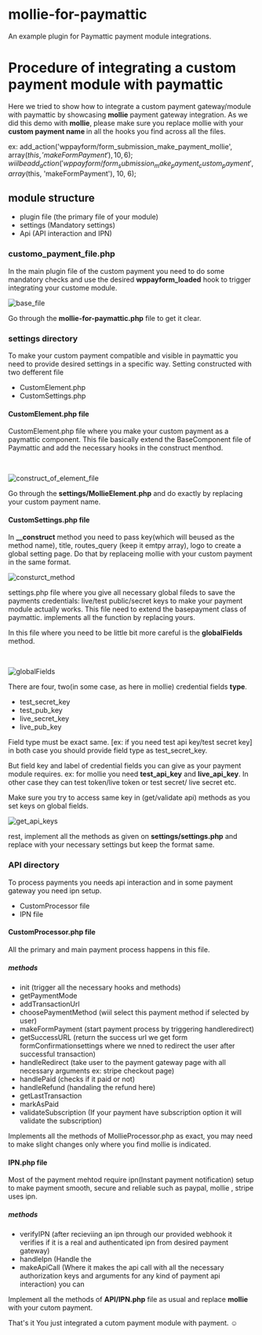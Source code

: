 # mollie-for-paymattic
An example plugin for Paymattic payment module integrations.

# Procedure of integrating a custom payment module with paymattic
Here we tried to show how to integrate a custom payment gateway/module with paymattic by showcasing <b>mollie</b> payment gateway integration.
As we did this demo with <b>mollie</b>, please make sure you replace mollie with your <b>custom payment name </b> in all the hooks you find across all the files.

ex: add_action('wppayform/form_submission_make_payment_mollie', array($this, 'makeFormPayment'), 10, 6); wiil be add_action('wppayform/form_submission_make_payment_custom_payment', array($this, 'makeFormPayment'), 10, 6);

## module structure
- plugin file (the primary file of your module)
- settings (Mandatory settings)
- Api (API interaction and IPN)

### customo_payment_file.php
In the main plugin file of the custom payment you need to do some mandatory checks and use the desired <b>wppayform_loaded</b> hook to trigger integrating your custome module. 

![base_file](base_file.png)

Go through the <b>mollie-for-paymattic.php</b> file to get it clear.


### settings directory
To make your custom payment compatible and visible in paymattic you need to provide desired settings in a specific way. Setting constructed with two defferent file
- CustomElement.php
- CustomSettings.php

#### CustomElement.php file
CustomElement.php file where you make your custom payment as a paymattic component. This file basically extend the BaseComponent file of Paymattic and add the 
necessary hooks in the construct menthod.

</br>

![construct_of_element_file](construct_of_element_file.png)

Go through the <b>settings/MollieElement.php</b> and do exactly by replacing your custom payment name.

#### CustomSettings.php file

In <b>__construct</b> method you need to pass key(which will beused as the method name), title, routes_query (keep it emtpy array), logo to create a global setting page. Do that by replaceing mollie with your custom payment in the same format.

![consturct_method](setting_construct.png)


settings.php file where you give all necessary global fileds to save the payments credentials: live/test public/secret keys to make your payment module actually works. This file need to extend the basepayment class of paymattic. implements all the function by replacing yours.

In this file where you need to be little bit more careful is the <b>globalFields</b> method.

</br>

![globalFields](global_fields.png)

There are four, two(in some case, as here in mollie) credential fields <b>type</b>.
- test_secret_key
- test_pub_key
- live_secret_key
- live_pub_key

Field type must be exact same. [ex: if you need test api key/test secret key] in both case you should provide field type as test_secret_key.

But field key and label of credential fields you can give as your payment module requires. ex: for mollie you need <b>test_api_key</b> and <b>live_api_key</b>. In other case they can test token/live token or test secret/ live secret etc.

Make sure you try to access same key in (get/validate api) methods as you set keys on global fields.

![get_api_keys](globalFields.png)

rest, implement all the methods as given on <b>settings/settings.php</b> and replace with your necessary settings but keep the format same.

### API directory
To process payments you needs api interaction and in some payment gateway you need ipn setup.
- CustomProcessor file
- IPN file

#### CustomProcessor.php file
All the primary and main payment process happens in this file.

##### methods
- init (trigger all the necessary hooks and methods)
- getPaymentMode 
- addTransactionUrl
- choosePaymentMethod (wiil select this payment  method if selected by user)
- makeFormPayment (start payment process by triggering handleredirect)
- getSuccessURL (return the success url we get form formConfirmationsettings where we nned to redirect the user after successful transaction)
- handleRedirect (take user to the payment gateway page with all necessary arguments ex: stripe checkout page)
- handlePaid (checks if it paid or not)
- handleRefund (handaling the refund here)
- getLastTransaction
- markAsPaid
- validateSubscription (If your payment have subscription option it will validate the subscription)

Implements all the methods of MollieProcessor.php as exact, you may need to make slight changes only where you find mollie is indicated.

#### IPN.php file
Most of the payment mehtod require ipn(Instant payment notification) setup to make payment smooth, secure and reliable such as paypal, mollie , stripe uses ipn.

##### methods
- verifyIPN (after recieviing an ipn through our provided webhook it verifies if it is a real and authenticated ipn from desired payment gateway)
- handleIpn (Handle the 
- makeApiCall (Where it makes the api call with all the necessary authorization keys and arguments for any kind of payment api interaction) you can 

Implement all the methods of <b>API/IPN.php</b> file as usual and replace <b>mollie</b> with your cutom payment.

That's it You just integrated a cutom payment module with payment. :relaxed:


